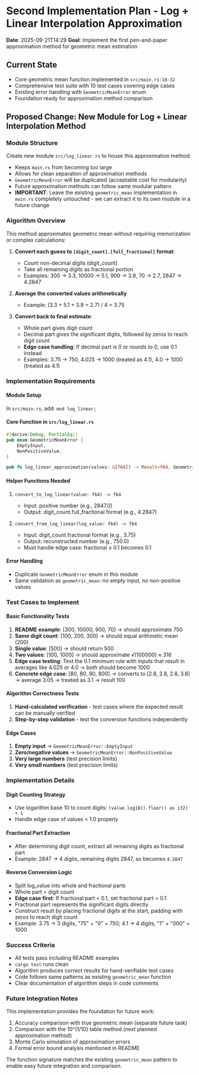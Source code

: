 # Second Implementation Plan - Log + Linear Interpolation Approximation

**Date**: 2025-09-21T14:29
**Goal**: Implement the first pen-and-paper approximation method for geometric mean estimation

## Current State
- Core geometric mean function implemented in `src/main.rs:18-32`
- Comprehensive test suite with 10 test cases covering edge cases
- Existing error handling with `GeometricMeanError` enum
- Foundation ready for approximation method comparison

## Proposed Change: New Module for Log + Linear Interpolation Method

### Module Structure
Create new module `src/log_linear.rs` to house this approximation method:
- Keeps `main.rs` from becoming too large
- Allows for clean separation of approximation methods
- `GeometricMeanError` will be duplicated (acceptable cost for modularity)
- Future approximation methods can follow same modular pattern
- **IMPORTANT**: Leave the existing `geometric_mean` implementation in `main.rs` completely untouched - we can extract it to its own module in a future change

### Algorithm Overview
This method approximates geometric mean without requiring memorization or complex calculations:

1. **Convert each guess to `[digit_count].[full_fractional]` format**:
   - Count non-decimal digits (digit_count)
   - Take all remaining digits as fractional portion
   - Examples: 300 → 3.3, 10000 → 5.1, 900 → 3.9, 70 → 2.7, 2847 → 4.2847

2. **Average the converted values arithmetically**
   - Example: (3.3 + 5.1 + 3.9 + 2.7) / 4 = 3.75

3. **Convert back to final estimate**:
   - Whole part gives digit count
   - Decimal part gives the significant digits, followed by zeros to reach digit count
   - **Edge case handling**: If decimal part is 0 or rounds to 0, use 0.1 instead
   - Examples: 3.75 → 750, 4.025 → 1000 (treated as 4.1), 4.0 → 1000 (treated as 4.1)

### Implementation Requirements

#### Module Setup
In `src/main.rs`, add: `mod log_linear;`

#### Core Function in `src/log_linear.rs`
```rust
#[derive(Debug, PartialEq)]
pub enum GeometricMeanError {
    EmptyInput,
    NonPositiveValue,
}

pub fn log_linear_approximation(values: &[f64]) -> Result<f64, GeometricMeanError>
```

#### Helper Functions Needed
1. `convert_to_log_linear(value: f64) -> f64`
   - Input: positive number (e.g., 2847.0)
   - Output: digit_count.full_fractional format (e.g., 4.2847)

2. `convert_from_log_linear(log_value: f64) -> f64`
   - Input: digit_count.fractional format (e.g., 3.75)
   - Output: reconstructed number (e.g., 750.0)
   - Must handle edge case: fractional ≤ 0.1 becomes 0.1

#### Error Handling
- Duplicate `GeometricMeanError` enum in this module
- Same validation as `geometric_mean`: no empty input, no non-positive values

### Test Cases to Implement

#### Basic Functionality Tests
1. **README example**: [300, 10000, 900, 70] → should approximate 750
2. **Same digit count**: [100, 200, 300] → should equal arithmetic mean (200)
3. **Single value**: [500] → should return 500
4. **Two values**: [100, 1000] → should approximate √(100000) ≈ 316
5. **Edge case testing**: Test the 0.1 minimum rule with inputs that result in averages like 4.025 or 4.0 → both should become 1000
6. **Concrete edge case**: [80, 80, 80, 800] → converts to [2.8, 2.8, 2.8, 3.8] → average 3.05 → treated as 3.1 → result 100

#### Algorithm Correctness Tests
1. **Hand-calculated verification** - test cases where the expected result can be manually verified
2. **Step-by-step validation** - test the conversion functions independently

#### Edge Cases
1. **Empty input** → `GeometricMeanError::EmptyInput`
2. **Zero/negative values** → `GeometricMeanError::NonPositiveValue`
3. **Very large numbers** (test precision limits)
4. **Very small numbers** (test precision limits)

### Implementation Details

#### Digit Counting Strategy
- Use logarithm base 10 to count digits: `(value.log10().floor() as i32) + 1`
- Handle edge case of values < 1.0 properly

#### Fractional Part Extraction
- After determining digit count, extract all remaining digits as fractional part
- Example: 2847 → 4 digits, remaining digits 2847, so becomes `4.2847`

#### Reverse Conversion Logic
- Split log_value into whole and fractional parts
- Whole part = digit count
- **Edge case first**: If fractional part < 0.1, set fractional part = 0.1
- Fractional part represents the significant digits directly
- Construct result by placing fractional digits at the start, padding with zeros to reach digit count
- Example: 3.75 → 3 digits, "75" + "0" = 750; 4.1 → 4 digits, "1" + "000" = 1000

### Success Criteria
- All tests pass including README examples
- `cargo test` runs clean
- Algorithm produces correct results for hand-verifiable test cases
- Code follows same patterns as existing `geometric_mean` function
- Clear documentation of algorithm steps in code comments

### Future Integration Notes
This implementation provides the foundation for future work:
1. Accuracy comparison with true geometric mean (separate future task)
2. Comparison with the 10^(1/10) table method (next planned approximation method)
3. Monte Carlo simulation of approximation errors
4. Formal error bound analysis mentioned in README

The function signature matches the existing `geometric_mean` pattern to enable easy future integration and comparison.
